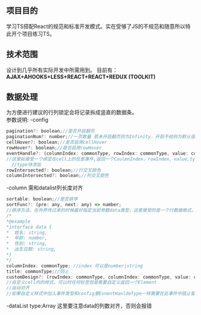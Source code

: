 ## 项目目的
学习TS搭配React的规范和标准开发模式。实在受够了JS的不规范和随意所以特此开个项目练习TS。
## 技术范围
设计到几乎所有实际开发中所需用到。
目前有：
    **AJAX+AHOOKS+LESS+REACT+REACT+REDUX (TOOLKIT)**
## 数据处理
为方便进行建议的行列锁定会将记录拆成竖直的数据条。<br>
参数说明:
-config
```js
pagination?: boolean;//是否开启翻页
paginationNum?: number;//一页数量 若未开启翻页则为Infinity，开启不给则为默认值30
cellHover?: boolean;//是否启用cellHover
rowHover?: boolean;//是否启用rowHover
eventHandle?: (columnIndex: commonType, rowIndex: commonType, value: commonType)=> void;
//这里拟接受一个绑定在cell上的任意事件,返回一个CoulmnIndex，rowIndex，value,type为类似事件的名称，类似于eventlistener的第一个参数
  //type待添加
rowIntersected?: boolean;//行交叉颜色
columnIntersected?: boolean;//列交叉颜色
```

-column
需和datalist列长度对齐
```js
sortable: boolean;//是否排序
sortFunc?: (pre: any, next: any) => number;
//排序方法，在外界传过来的时候最好指定当前参数data类型，这里接受的是一个行数据格式，你需要在参数类型断言时标识coulmn
/*
*@example
*interface data {
*  姓名: string,
*  年龄: number,
*  性别: string,
*  出生日期: string,
*}
*/
columnIndex: commonType; //index 可以是number|string
title: commonType;//同上
customDesign?: (rowIndex: commonType, columnIndex: commonType, value: commonType) => ReactElement;
//自定义cell内的样式，可以时任何标签但是需要自定义返回一个Element
//自动对齐
//如果自定义样式中加入事件类型和config里EvnentHanldeType一样需要在此事件中阻止冒泡。(stopPropagation)
```

-dataList
type:Array<data>
这里要注意data的列数对齐，否则会报错

